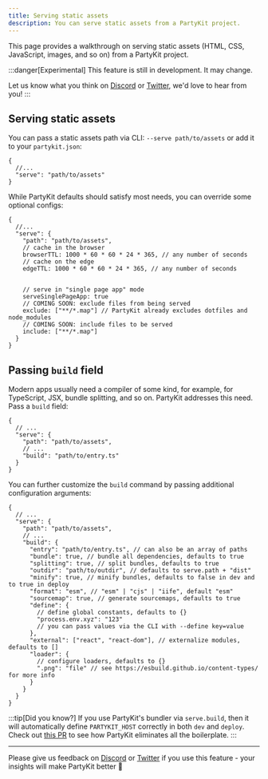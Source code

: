 ```yaml
---
title: Serving static assets
description: You can serve static assets from a PartyKit project.
---
```


This page provides a walkthrough on serving static assets (HTML, CSS, JavaScript, images, and so on) from a PartyKit project.

:::danger[Experimental]
This feature is still in development. It may change.

Let us know what you think on [Discord](https://discord.gg/KDZb7J4uxJ) or [Twitter](https://twitter.com/partykit_io), we'd love to hear from you!
:::

## Serving static assets

You can pass a static assets path via CLI: `--serve path/to/assets` or add it to your `partykit.json`:

```jsonc
{
  //...
  "serve": "path/to/assets"
}
```

While PartyKit defaults should satisfy most needs, you can override some optional configs:

```jsonc
{
  //...
  "serve": {
    "path": "path/to/assets",
    // cache in the browser
    browserTTL: 1000 * 60 * 60 * 24 * 365, // any number of seconds
    // cache on the edge
    edgeTTL: 1000 * 60 * 60 * 24 * 365, // any number of seconds


    // serve in "single page app" mode
    serveSinglePageApp: true
    // COMING SOON: exclude files from being served
    exclude: ["**/*.map"] // PartyKit already excludes dotfiles and node_modules
    // COMING SOON: include files to be served
    include: ["**/*.map"]
  }
}
```

## Passing `build` field

Modern apps usually need a compiler of some kind, for example, for TypeScript, JSX, bundle splitting, and so on. PartyKit addresses this need. Pass a `build` field:

```jsonc
{
  // ...
  "serve": {
    "path": "path/to/assets",
    // ...
    "build": "path/to/entry.ts"
  }
}
```

You can further customize the `build` command by passing additional configuration arguments:

```jsonc
{
  // ...
  "serve": {
    "path": "path/to/assets",
    // ...
    "build": {
      "entry": "path/to/entry.ts", // can also be an array of paths
      "bundle": true, // bundle all dependencies, defaults to true
      "splitting": true, // split bundles, defaults to true
      "outdir": "path/to/outdir", // defaults to serve.path + "dist"
      "minify": true, // minify bundles, defaults to false in dev and to true in deploy
      "format": "esm", // "esm" | "cjs" | "iife", default "esm"
      "sourcemap": true, // generate sourcemaps, defaults to true
      "define": {
        // define global constants, defaults to {}
        "process.env.xyz": "123"
        // you can pass values via the CLI with --define key=value
      },
      "external": ["react", "react-dom"], // externalize modules, defaults to []
      "loader": {
        // configure loaders, defaults to {}
        ".png": "file" // see https://esbuild.github.io/content-types/ for more info
      }
    }
  }
}
```

:::tip[Did you know?]
If you use PartyKit's bundler via `serve.build`, then it will automatically define `PARTYKIT_HOST` correctly in both `dev` and `deploy`. Check out [this PR](https://github.com/partykit/partykit/pull/246) to see how PartyKit eliminates all the boilerplate.
:::

---

Please give us feedback on [Discord](https://discord.gg/KDZb7J4uxJ) or [Twitter](https://twitter.com/partykit_io) if you use this feature - your insights will make PartyKit better 🥳
